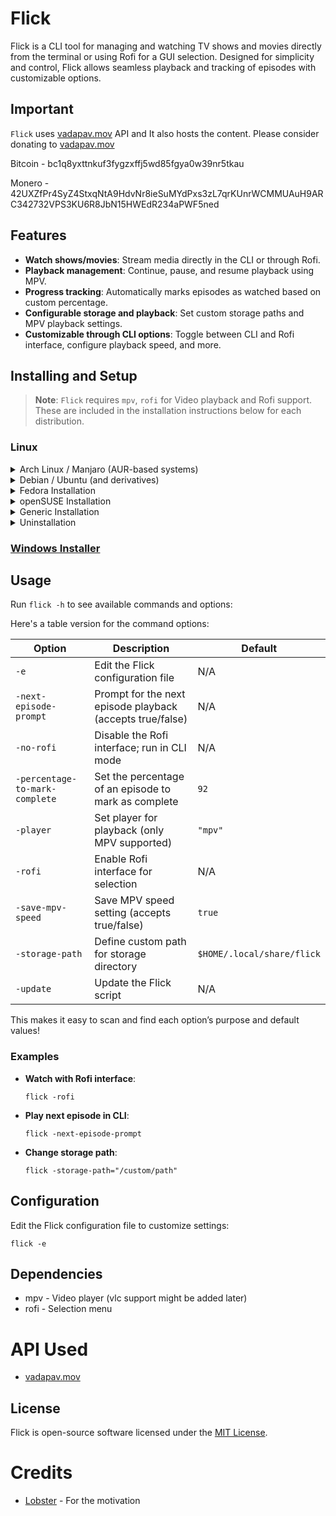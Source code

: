 # Flick

Flick is a CLI tool for managing and watching TV shows and movies directly from the terminal or using Rofi for a GUI selection. Designed for simplicity and control, Flick allows seamless playback and tracking of episodes with customizable options.

## **Important** 
`Flick` uses [vadapav.mov](https://vadapav.mov) API and It also hosts the content. Please consider donating to [vadapav.mov](https://vadapav.mov)

Bitcoin - bc1q8yxttnkuf3fygzxffj5wd85fgya0w39nr5tkau

Monero - 42UXZfPr4SyZ4StxqNtA9HdvNr8ieSuMYdPxs3zL7qrKUnrWCMMUAuH9ARC342732VPS3KU6R8JbN15HWEdR234aPWF5ned

## Features

- **Watch shows/movies**: Stream media directly in the CLI or through Rofi.
- **Playback management**: Continue, pause, and resume playback using MPV.
- **Progress tracking**: Automatically marks episodes as watched based on custom percentage.
- **Configurable storage and playback**: Set custom storage paths and MPV playback settings.
- **Customizable through CLI options**: Toggle between CLI and Rofi interface, configure playback speed, and more.

## Installing and Setup
> **Note**: `Flick` requires `mpv`, `rofi` for Video playback and Rofi support. These are included in the installation instructions below for each distribution.

### Linux
<details>
<summary>Arch Linux / Manjaro (AUR-based systems)</summary>

Using Yay

```
yay -Sy flick
```

or using Paru:

```
paru -Sy flick
```

Or, to manually clone and install:

```bash
git clone https://aur.archlinux.org/flick.git
cd flick
makepkg -si
sudo pacman -S rofi 
```
</details>

<details>
<summary> Debian / Ubuntu (and derivatives) </summary>

```bash
sudo apt update
sudo apt install mpv curl rofi
curl -Lo flick https://github.com/Wraient/flick/releases/latest/download/flick
chmod +x flick
sudo mv flick /usr/local/bin/
flick
```
</details>

<details>
<summary>Fedora Installation</summary>

```bash
sudo dnf update
sudo dnf install mpv curl rofi
curl -Lo flick https://github.com/Wraient/flick/releases/latest/download/flick
chmod +x flick
sudo mv flick /usr/local/bin/
flick
```
</details>

<details>
<summary>openSUSE Installation</summary>

```bash
sudo zypper refresh
sudo zypper install mpv curl rofi
curl -Lo flick https://github.com/Wraient/flick/releases/latest/download/flick
chmod +x flick
sudo mv flick /usr/local/bin/
flick
```
</details>

<details>
<summary>Generic Installation</summary>

```bash
# Install mpv, curl, rofi
curl -Lo flick https://github.com/Wraient/flick/releases/latest/download/flick
chmod +x flick
sudo mv flick /usr/local/bin/
flick
```
</details>

<details>
<summary>Uninstallation</summary>

```bash
sudo rm /usr/local/bin/flick
```

For AUR-based distributions:

```bash
yay -R flick
```
</details>

### [Windows Installer](https://github.com/Wraient/flick/releases/latest/download/CurdInstaller.exe)


## Usage

Run `flick -h` to see available commands and options:

Here's a table version for the command options:

| Option                          | Description                                                                          | Default                     |
|---------------------------------|--------------------------------------------------------------------------------------|-----------------------------|
| `-e`                            | Edit the Flick configuration file                                                    | N/A                         |
| `-next-episode-prompt`          | Prompt for the next episode playback (accepts true/false)                            | N/A                         |
| `-no-rofi`                      | Disable the Rofi interface; run in CLI mode                                          | N/A                         |
| `-percentage-to-mark-complete`  | Set the percentage of an episode to mark as complete                                 | `92`                        |
| `-player`                       | Set player for playback (only MPV supported)                                         | `"mpv"`                     |
| `-rofi`                         | Enable Rofi interface for selection                                                  | N/A                         |
| `-save-mpv-speed`               | Save MPV speed setting (accepts true/false)                                          | `true`                      |
| `-storage-path`                 | Define custom path for storage directory                                             | `$HOME/.local/share/flick`  |
| `-update`                       | Update the Flick script                                                              | N/A                         |

This makes it easy to scan and find each option’s purpose and default values!

### Examples

- **Watch with Rofi interface**:
  ```
  flick -rofi
  ```
- **Play next episode in CLI**:
  ```
  flick -next-episode-prompt
  ```
- **Change storage path**:
  ```
  flick -storage-path="/custom/path"
  ```

## Configuration

Edit the Flick configuration file to customize settings:
```
flick -e
```

## Dependencies
- mpv - Video player (vlc support might be added later)
- rofi - Selection menu

# API Used
- [vadapav.mov](https://vadapav.mov)

## License

Flick is open-source software licensed under the [MIT License](LICENSE).

# Credits
- [Lobster](https://github.com/justchokingaround/lobster) - For the motivation

